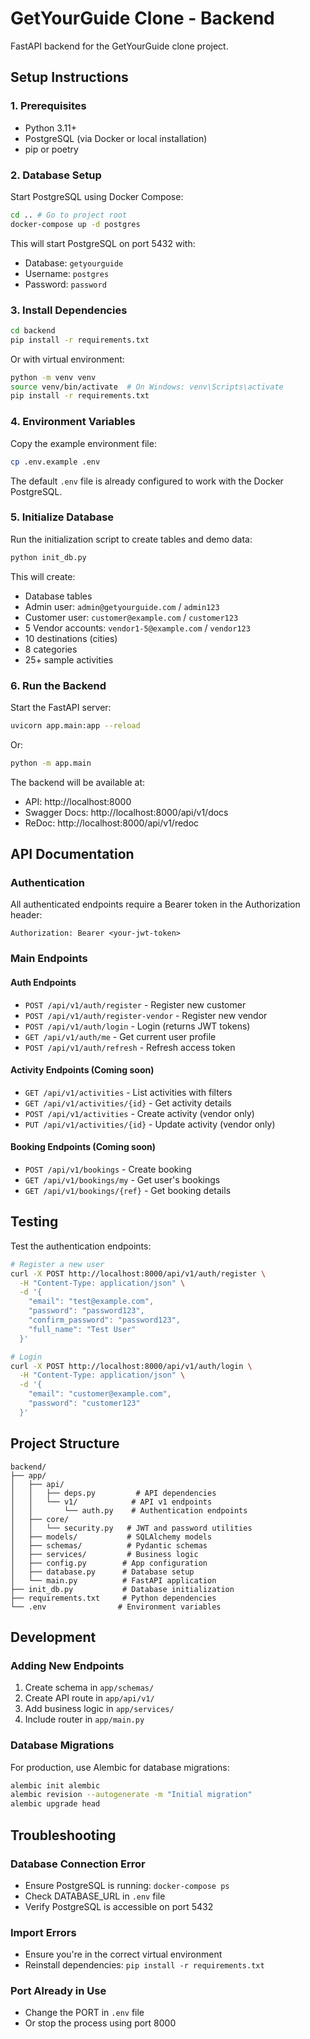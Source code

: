 # GetYourGuide Clone - Backend

FastAPI backend for the GetYourGuide clone project.

## Setup Instructions

### 1. Prerequisites

- Python 3.11+
- PostgreSQL (via Docker or local installation)
- pip or poetry

### 2. Database Setup

Start PostgreSQL using Docker Compose:

```bash
cd .. # Go to project root
docker-compose up -d postgres
```

This will start PostgreSQL on port 5432 with:
- Database: `getyourguide`
- Username: `postgres`
- Password: `password`

### 3. Install Dependencies

```bash
cd backend
pip install -r requirements.txt
```

Or with virtual environment:

```bash
python -m venv venv
source venv/bin/activate  # On Windows: venv\Scripts\activate
pip install -r requirements.txt
```

### 4. Environment Variables

Copy the example environment file:

```bash
cp .env.example .env
```

The default `.env` file is already configured to work with the Docker PostgreSQL.

### 5. Initialize Database

Run the initialization script to create tables and demo data:

```bash
python init_db.py
```

This will create:
- Database tables
- Admin user: `admin@getyourguide.com` / `admin123`
- Customer user: `customer@example.com` / `customer123`
- 5 Vendor accounts: `vendor1-5@example.com` / `vendor123`
- 10 destinations (cities)
- 8 categories
- 25+ sample activities

### 6. Run the Backend

Start the FastAPI server:

```bash
uvicorn app.main:app --reload
```

Or:

```bash
python -m app.main
```

The backend will be available at:
- API: http://localhost:8000
- Swagger Docs: http://localhost:8000/api/v1/docs
- ReDoc: http://localhost:8000/api/v1/redoc

## API Documentation

### Authentication

All authenticated endpoints require a Bearer token in the Authorization header:
```
Authorization: Bearer <your-jwt-token>
```

### Main Endpoints

#### Auth Endpoints
- `POST /api/v1/auth/register` - Register new customer
- `POST /api/v1/auth/register-vendor` - Register new vendor
- `POST /api/v1/auth/login` - Login (returns JWT tokens)
- `GET /api/v1/auth/me` - Get current user profile
- `POST /api/v1/auth/refresh` - Refresh access token

#### Activity Endpoints (Coming soon)
- `GET /api/v1/activities` - List activities with filters
- `GET /api/v1/activities/{id}` - Get activity details
- `POST /api/v1/activities` - Create activity (vendor only)
- `PUT /api/v1/activities/{id}` - Update activity (vendor only)

#### Booking Endpoints (Coming soon)
- `POST /api/v1/bookings` - Create booking
- `GET /api/v1/bookings/my` - Get user's bookings
- `GET /api/v1/bookings/{ref}` - Get booking details

## Testing

Test the authentication endpoints:

```bash
# Register a new user
curl -X POST http://localhost:8000/api/v1/auth/register \
  -H "Content-Type: application/json" \
  -d '{
    "email": "test@example.com",
    "password": "password123",
    "confirm_password": "password123",
    "full_name": "Test User"
  }'

# Login
curl -X POST http://localhost:8000/api/v1/auth/login \
  -H "Content-Type: application/json" \
  -d '{
    "email": "customer@example.com",
    "password": "customer123"
  }'
```

## Project Structure

```
backend/
├── app/
│   ├── api/
│   │   ├── deps.py         # API dependencies
│   │   └── v1/            # API v1 endpoints
│   │       └── auth.py    # Authentication endpoints
│   ├── core/
│   │   └── security.py   # JWT and password utilities
│   ├── models/           # SQLAlchemy models
│   ├── schemas/          # Pydantic schemas
│   ├── services/         # Business logic
│   ├── config.py        # App configuration
│   ├── database.py      # Database setup
│   └── main.py          # FastAPI application
├── init_db.py           # Database initialization
├── requirements.txt     # Python dependencies
└── .env                # Environment variables
```

## Development

### Adding New Endpoints

1. Create schema in `app/schemas/`
2. Create API route in `app/api/v1/`
3. Add business logic in `app/services/`
4. Include router in `app/main.py`

### Database Migrations

For production, use Alembic for database migrations:

```bash
alembic init alembic
alembic revision --autogenerate -m "Initial migration"
alembic upgrade head
```

## Troubleshooting

### Database Connection Error
- Ensure PostgreSQL is running: `docker-compose ps`
- Check DATABASE_URL in `.env` file
- Verify PostgreSQL is accessible on port 5432

### Import Errors
- Ensure you're in the correct virtual environment
- Reinstall dependencies: `pip install -r requirements.txt`

### Port Already in Use
- Change the PORT in `.env` file
- Or stop the process using port 8000